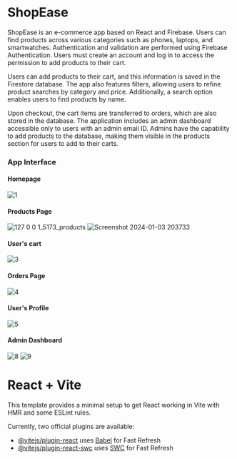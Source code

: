# ShopEase

ShopEase is an e-commerce app based on React and Firebase. Users can find products across various categories such as phones, laptops, and smartwatches. Authentication and validation are performed using Firebase Authentication. Users must create an account and log in to access the permission to add products to their cart.

Users can add products to their cart, and this information is saved in the Firestore database. The app also features filters, allowing users to refine product searches by category and price. Additionally, a search option enables users to find products by name.

Upon checkout, the cart items are transferred to orders, which are also stored in the database. The application includes an admin dashboard accessible only to users with an admin email ID. Admins have the capability to add products to the database, making them visible in the products section for users to add to their carts.

### App Interface

#### Homepage
![1](https://github.com/Rupal-Gupta29/ShopEase-React-and-Firebase/assets/70842313/186142fc-d3c8-4537-bf56-b950743f6ebd) 
#### Products Page
![127 0 0 1_5173_products](https://github.com/Rupal-Gupta29/ShopEase-React-and-Firebase/assets/70842313/dc921f8d-1100-4aa8-afe0-a25652eab5e0)
![Screenshot 2024-01-03 203733](https://github.com/Rupal-Gupta29/ShopEase-React-and-Firebase/assets/70842313/89dabf5f-e159-483d-b565-f0e0cf84c336)
#### User's cart
![3](https://github.com/Rupal-Gupta29/ShopEase-React-and-Firebase/assets/70842313/dff7a8d6-25e1-4426-8066-1e09f988bb79)
#### Orders Page
![4](https://github.com/Rupal-Gupta29/ShopEase-React-and-Firebase/assets/70842313/45a4829b-8112-4ca0-aea0-e04b650175e2)
#### User's Profile
![5](https://github.com/Rupal-Gupta29/ShopEase-React-and-Firebase/assets/70842313/f8aafa55-ddfd-468b-bbf6-55876988ad36)
#### Admin Dashboard
![8](https://github.com/Rupal-Gupta29/ShopEase-React-and-Firebase/assets/70842313/581c3afa-0c59-4f9e-be37-0334de01f810)
![9](https://github.com/Rupal-Gupta29/ShopEase-React-and-Firebase/assets/70842313/e28add57-8904-49a2-8e05-39d09378f163)





# React + Vite

This template provides a minimal setup to get React working in Vite with HMR and some ESLint rules.

Currently, two official plugins are available:

- [@vitejs/plugin-react](https://github.com/vitejs/vite-plugin-react/blob/main/packages/plugin-react/README.md) uses [Babel](https://babeljs.io/) for Fast Refresh
- [@vitejs/plugin-react-swc](https://github.com/vitejs/vite-plugin-react-swc) uses [SWC](https://swc.rs/) for Fast Refresh
